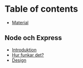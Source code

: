 # Table of contents

* [Material](README.md)

## Node och Express

* [Introduktion](node-och-express/introduktion.md)
* [Hur funkar det?](node-och-express/hur-funkar-det.md)
* [Design](node-och-express/design.md)

